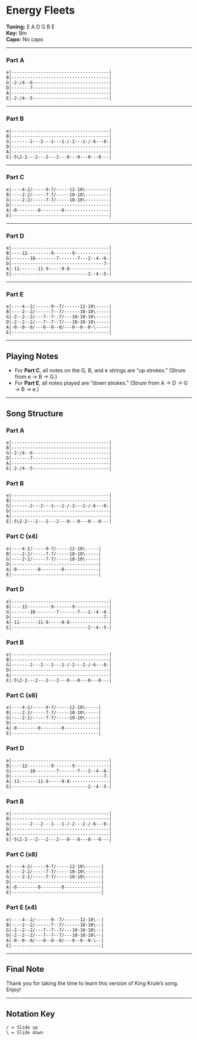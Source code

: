 # Energy Fleets 

**Tuning:** E A D G B E  
**Key:** Bm  
**Capo:** No capo  

---

### Part A

```plaintext
e|-------------------------------------|
B|-------------------------------------|
G|-2-/4--6-----------------------------|
D|-------7-----------------------------|
A|-------------------------------------|
E|-2-/4--5-----------------------------|
```

---

### Part B

```plaintext
e|-------------------------------------|
B|-------------------------------------|
G|-------2---2---1---1-/-2---2-/-6---0-|
D|-------------------------------------|
A|-------------------------------------|
E|-5\2-2---2---2---2---0---0---0---0---|
```

---

### Part C

```plaintext
e|----4-2/-----9-7/-----12-10\---------|
B|----2-2/-----7-7/-----10-10\---------|
G|----2-2/-----7-7/-----10-10\---------|
D|-------------------------------------|
A|-0--------0--------0-----------------|
E|-------------------------------------|
```

---

### Part D

```plaintext
e|-------------------------------------|
B|----12---------9-------9-------------|
G|-------10--------7-------7---2--4--6-|
D|-----------------------------------7-|
A|-11-------11-9-----9-8---------------|
E|-----------------------------2--4--5-|
```

---

### Part E

```plaintext
e|----4--2/------9--7/------12-10\-----|
B|----2--2/------7--7/------10-10\-----|
G|-2--2--2/---7--7--7/---10-10-10\-----|
D|-2--2--2/---7--7--7/---10-10-10\-----|
A|-0--0--0/---0--0--0/---0--0--0-\-----|
E|-------------------------------------|
```

---

## Playing Notes

- For **Part C**, all notes on the G, B, and e strings are “up strokes.” (Strum from e → B → G.)
- For **Part E**, all notes played are “down strokes.” (Strum from A → D → G → B → e.)

---

## Song Structure

### Part A

```plaintext
e|-------------------------------------|
B|-------------------------------------|
G|-2-/4--6-----------------------------|
D|-------7-----------------------------|
A|-------------------------------------|
E|-2-/4--5-----------------------------|
```

### Part B

```plaintext
e|-------------------------------------|
B|-------------------------------------|
G|-------2---2---1---1-/-2---2-/-6---0-|
D|-------------------------------------|
A|-------------------------------------|
E|-5\2-2---2---2---2---0---0---0---0---|
```

### Part C (x4)

```plaintext
e|----4-2/-----9-7/-----12-10\-----|
B|----2-2/-----7-7/-----10-10\-----|
G|----2-2/-----7-7/-----10-10\-----|
D|---------------------------------|
A|-0--------0--------0-------------|
E|---------------------------------|
```

### Part D

```plaintext
e|-------------------------------------|
B|----12---------9-------9-------------|
G|-------10--------7-------7---2--4--6-|
D|-----------------------------------7-|
A|-11-------11-9-----9-8---------------|
E|-----------------------------2--4--5-|
```

### Part B

```plaintext
e|-------------------------------------|
B|-------------------------------------|
G|-------2---2---1---1-/-2---2-/-6---0-|
D|-------------------------------------|
A|-------------------------------------|
E|-5\2-2---2---2---2---0---0---0---0---|
```

### Part C (x6)

```plaintext
e|----4-2/-----9-7/-----12-10\-----|
B|----2-2/-----7-7/-----10-10\-----|
G|----2-2/-----7-7/-----10-10\-----|
D|---------------------------------|
A|-0--------0--------0-------------|
E|---------------------------------|
```

### Part D

```plaintext
e|-------------------------------------|
B|----12---------9-------9-------------|
G|-------10--------7-------7---2--4--6-|
D|-----------------------------------7-|
A|-11-------11-9-----9-8---------------|
E|-----------------------------2--4--5-|
```

### Part B

```plaintext
e|-------------------------------------|
B|-------------------------------------|
G|-------2---2---1---1-/-2---2-/-6---0-|
D|-------------------------------------|
A|-------------------------------------|
E|-5\2-2---2---2---2---0---0---0---0---|
```

### Part C (x8)

```plaintext
e|----4-2/-----9-7/-----12-10\------|
B|----2-2/-----7-7/-----10-10\------|
G|----2-2/-----7-7/-----10-10\------|
D|----------------------------------|
A|-0--------0--------0--------------|
E|----------------------------------|
```

### Part E (x4)

```plaintext
e|----4--2/------9--7/------12-10\--|
B|----2--2/------7--7/------10-10\--|
G|-2--2--2/---7--7--7/---10-10-10\--|
D|-2--2--2/---7--7--7/---10-10-10\--|
A|-0--0--0/---0--0--0/---0--0--0-\--|
E|----------------------------------|
```

---

## Final Note

Thank you for taking the time to learn this version of King Krule’s song. Enjoy!

---

## Notation Key

```plaintext
/ = Slide up
\ = Slide down
```
